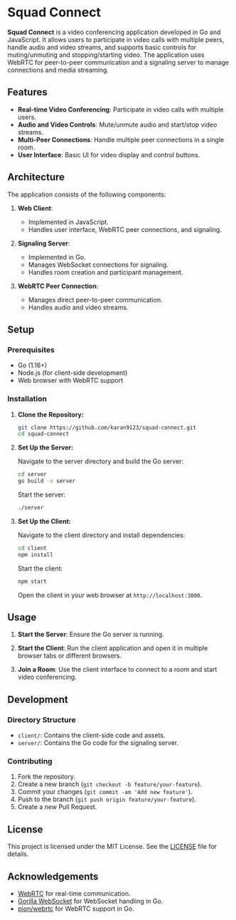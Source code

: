 # Squad Connect

**Squad Connect** is a video conferencing application developed in Go and JavaScript. It allows users to participate in video calls with multiple peers, handle audio and video streams, and supports basic controls for muting/unmuting and stopping/starting video. The application uses WebRTC for peer-to-peer communication and a signaling server to manage connections and media streaming.

## Features

- **Real-time Video Conferencing**: Participate in video calls with multiple users.
- **Audio and Video Controls**: Mute/unmute audio and start/stop video streams.
- **Multi-Peer Connections**: Handle multiple peer connections in a single room.
- **User Interface**: Basic UI for video display and control buttons.

## Architecture

The application consists of the following components:

1. **Web Client**:
   - Implemented in JavaScript.
   - Handles user interface, WebRTC peer connections, and signaling.

2. **Signaling Server**:
   - Implemented in Go.
   - Manages WebSocket connections for signaling.
   - Handles room creation and participant management.

3. **WebRTC Peer Connection**:
   - Manages direct peer-to-peer communication.
   - Handles audio and video streams.

## Setup

### Prerequisites

- Go (1.16+)
- Node.js (for client-side development)
- Web browser with WebRTC support

### Installation

1. **Clone the Repository:**

   ```bash
   git clone https://github.com/karan9123/squad-connect.git
   cd squad-connect
   ```

2. **Set Up the Server:**

   Navigate to the server directory and build the Go server:

   ```bash
   cd server
   go build -o server
   ```

   Start the server:

   ```bash
   ./server
   ```

3. **Set Up the Client:**

   Navigate to the client directory and install dependencies:

   ```bash
   cd client
   npm install
   ```

   Start the client:

   ```bash
   npm start
   ```

   Open the client in your web browser at `http://localhost:3000`.

## Usage

1. **Start the Server**: Ensure the Go server is running.

2. **Start the Client**: Run the client application and open it in multiple browser tabs or different browsers.

3. **Join a Room**: Use the client interface to connect to a room and start video conferencing.

## Development

### Directory Structure

- `client/`: Contains the client-side code and assets.
- `server/`: Contains the Go code for the signaling server.

### Contributing

1. Fork the repository.
2. Create a new branch (`git checkout -b feature/your-feature`).
3. Commit your changes (`git commit -am 'Add new feature'`).
4. Push to the branch (`git push origin feature/your-feature`).
5. Create a new Pull Request.

## License

This project is licensed under the MIT License. See the [LICENSE](LICENSE) file for details.

## Acknowledgements

- [WebRTC](https://webrtc.org/) for real-time communication.
- [Gorilla WebSocket](https://github.com/gorilla/websocket) for WebSocket handling in Go.
- [pion/webrtc](https://github.com/pion/webrtc) for WebRTC support in Go.